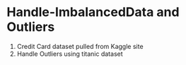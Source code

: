# Handle-ImbalancedData and Outliers

1. Credit Card dataset pulled from Kaggle site
2. Handle Outliers using titanic dataset
